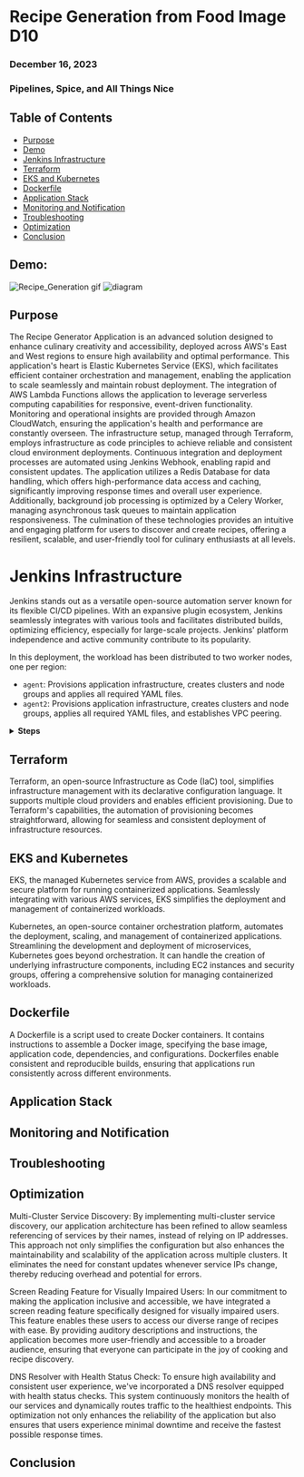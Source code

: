 # Recipe Generation from Food Image D10
### December 16, 2023
### Pipelines, Spice, and All Things Nice

## Table of Contents
- [Purpose](#purpose)
- [Demo](#demo)
- [Jenkins Infrastructure](#jenkins-infrastructure)
- [Terraform](#terraform)
- [EKS and Kubernetes](#eks-and-kubernetes)
- [Dockerfile](#dockerfile)
- [Application Stack](#application-stack)
- [Monitoring and Notification](#monitoring-and-notification)
- [Troubleshooting](#troubleshooting)
- [Optimization](#optimization)
- [Conclusion](#conclusion)

## Demo:
![Recipe_Generation gif](https://user-images.githubusercontent.com/55757415/124395585-8d0d0780-dd22-11eb-86fe-3a23d921b608.gif)
![diagram]()

## Purpose
The Recipe Generator Application is an advanced solution designed to enhance culinary creativity and accessibility, deployed across AWS's East and West regions to ensure high availability and optimal performance. This application's heart is Elastic Kubernetes Service (EKS), which facilitates efficient container orchestration and management, enabling the application to scale seamlessly and maintain robust deployment. The integration of AWS Lambda Functions allows the application to leverage serverless computing capabilities for responsive, event-driven functionality. Monitoring and operational insights are provided through Amazon CloudWatch, ensuring the application's health and performance are constantly overseen. The infrastructure setup, managed through Terraform, employs infrastructure as code principles to achieve reliable and consistent cloud environment deployments. Continuous integration and deployment processes are automated using Jenkins Webhook, enabling rapid and consistent updates. The application utilizes a Redis Database for data handling, which offers high-performance data access and caching, significantly improving response times and overall user experience. Additionally, background job processing is optimized by a Celery Worker, managing asynchronous task queues to maintain application responsiveness. The culmination of these technologies provides an intuitive and engaging platform for users to discover and create recipes, offering a resilient, scalable, and user-friendly tool for culinary enthusiasts at all levels.

# Jenkins Infrastructure
Jenkins stands out as a versatile open-source automation server known for its flexible CI/CD pipelines. With an expansive plugin ecosystem, Jenkins seamlessly integrates with various tools and facilitates distributed builds, optimizing efficiency, especially for large-scale projects. Jenkins' platform independence and active community contribute to its popularity.

In this deployment, the workload has been distributed to two worker nodes, one per region:

- `agent`: Provisions application infrastructure, creates clusters and node groups and applies all required YAML files.
- `agent2`: Provisions application infrastructure, creates clusters and node groups, applies all required YAML files, and establishes VPC peering.

<details>
  <summary><strong>Steps</strong></summary>

1. **Install Jenkins:**
   - Execute the `agent.sh` script to automatically install the required files.

2. **Generate Key Pairs:**
   - Create a new key pair with PEM on AWS EC2; the secret key is required for agent SSH creation.
   - Save the private key.

3. **Set Up Agents:**
   - Create a new node in Jenkins (Dashboard -> nodes).
   - Specify the name and location of the code directory.
   - Select "Launch agent via SSH" using the saved private key.
   - The host will be the public IP of the agent instance (agent/agent2).
   - Create credentials by entering the private key directly.
   - Save and check the log to verify agent status.
   - Create a second node with the same configuration; the only change should be the public IP.

4. **Configure AWS Credentials:**
   - In Jenkins server:
     - Go to "Manage Jenkins" -> "Credentials" -> "System" -> "Global credentials (unrestricted)".
     - Create 2 credentials (access and secret key) using "Secret text" - one for access key and the secret key.

5. **Create a Multi-Branch Pipeline:**
   - Create a new Jenkins item and select "Multi-branch pipeline."
   - Configure Jenkins Credentials Provider as needed.
   - Copy and import the Repository URL where the application source code resides.
   - Use your GitHub username and the generated key from GitHub as your credentials.

**Note:** To give Terraform access to the AWS account, both access and secret keys must be included. Since GitHub is the Source Code Management (SCM), this part of the Terraform file cannot be included. Instead, AWS keys will be stored securely in Jenkins.
</details>

## Terraform
Terraform, an open-source Infrastructure as Code (IaC) tool, simplifies infrastructure management with its declarative configuration language. It supports multiple cloud providers and enables efficient provisioning. Due to Terraform's capabilities, the automation of provisioning becomes straightforward, allowing for seamless and consistent deployment of infrastructure resources.



## EKS and Kubernetes
EKS, the managed Kubernetes service from AWS, provides a scalable and secure platform for running containerized applications. Seamlessly integrating with various AWS services, EKS simplifies the deployment and management of containerized workloads.

Kubernetes, an open-source container orchestration platform, automates the deployment, scaling, and management of containerized applications. Streamlining the development and deployment of microservices, Kubernetes goes beyond orchestration. It can handle the creation of underlying infrastructure components, including EC2 instances and security groups, offering a comprehensive solution for managing containerized workloads.

## Dockerfile
A Dockerfile is a script used to create Docker containers. It contains instructions to assemble a Docker image, specifying the base image, application code, dependencies, and configurations. Dockerfiles enable consistent and reproducible builds, ensuring that applications run consistently across different environments.

## Application Stack

## Monitoring and Notification

## Troubleshooting

## Optimization
Multi-Cluster Service Discovery: By implementing multi-cluster service discovery, our application architecture has been refined to allow seamless referencing of services by their names, instead of relying on IP addresses. This approach not only simplifies the configuration but also enhances the maintainability and scalability of the application across multiple clusters. It eliminates the need for constant updates whenever service IPs change, thereby reducing overhead and potential for errors.

Screen Reading Feature for Visually Impaired Users: In our commitment to making the application inclusive and accessible, we have integrated a screen reading feature specifically designed for visually impaired users. This feature enables these users to access our diverse range of recipes with ease. By providing auditory descriptions and instructions, the application becomes more user-friendly and accessible to a broader audience, ensuring that everyone can participate in the joy of cooking and recipe discovery.

DNS Resolver with Health Status Check: To ensure high availability and consistent user experience, we've incorporated a DNS resolver equipped with health status checks. This system continuously monitors the health of our services and dynamically routes traffic to the healthiest endpoints. This optimization not only enhances the reliability of the application but also ensures that users experience minimal downtime and receive the fastest possible response times.


## Conclusion

